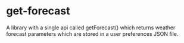 # get-forecast
A library with a single api called getForecast() which returns weather forecast parameters which are stored in a user preferences JSON file.
